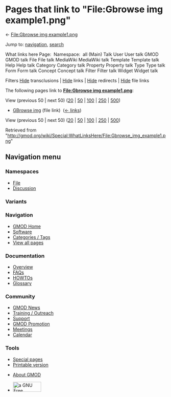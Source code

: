 <div id="mw-page-base" class="noprint">

</div>

<div id="mw-head-base" class="noprint">

</div>

<div id="content" class="mw-body" role="main">

<span id="top"></span>

<div id="mw-js-message" style="display:none;">

</div>



# <span dir="auto">Pages that link to "File:Gbrowse img example1.png"</span>

<div id="bodyContent">

<div id="contentSub">

← [File:Gbrowse img
example1.png](/wiki/File:Gbrowse_img_example1.png "File:Gbrowse img example1.png")

</div>

<div id="jump-to-nav" class="mw-jump">

Jump to: [navigation](#mw-navigation), [search](#p-search)

</div>

<div id="mw-content-text">

What links here Page:  Namespace:  all (Main) Talk User User talk GMOD
GMOD talk File File talk MediaWiki MediaWiki talk Template Template talk
Help Help talk Category Category talk Property Property talk Type Type
talk Form Form talk Concept Concept talk Filter Filter talk Widget
Widget talk

Filters
[Hide](/mediawiki/index.php?title=Special:WhatLinksHere/File:Gbrowse_img_example1.png&hidetrans=1 "Special:WhatLinksHere/File:Gbrowse img example1.png")
transclusions \|
[Hide](/mediawiki/index.php?title=Special:WhatLinksHere/File:Gbrowse_img_example1.png&hidelinks=1 "Special:WhatLinksHere/File:Gbrowse img example1.png")
links \|
[Hide](/mediawiki/index.php?title=Special:WhatLinksHere/File:Gbrowse_img_example1.png&hideredirs=1 "Special:WhatLinksHere/File:Gbrowse img example1.png")
redirects \|
[Hide](/mediawiki/index.php?title=Special:WhatLinksHere/File:Gbrowse_img_example1.png&hideimages=1 "Special:WhatLinksHere/File:Gbrowse img example1.png")
file links

The following pages link to **[File:Gbrowse img
example1.png](/wiki/File:Gbrowse_img_example1.png "File:Gbrowse img example1.png")**:

View (previous 50 \| next 50)
([20](/mediawiki/index.php?title=Special:WhatLinksHere/File:Gbrowse_img_example1.png&limit=20 "Special:WhatLinksHere/File:Gbrowse img example1.png")
\|
[50](/mediawiki/index.php?title=Special:WhatLinksHere/File:Gbrowse_img_example1.png&limit=50 "Special:WhatLinksHere/File:Gbrowse img example1.png")
\|
[100](/mediawiki/index.php?title=Special:WhatLinksHere/File:Gbrowse_img_example1.png&limit=100 "Special:WhatLinksHere/File:Gbrowse img example1.png")
\|
[250](/mediawiki/index.php?title=Special:WhatLinksHere/File:Gbrowse_img_example1.png&limit=250 "Special:WhatLinksHere/File:Gbrowse img example1.png")
\|
[500](/mediawiki/index.php?title=Special:WhatLinksHere/File:Gbrowse_img_example1.png&limit=500 "Special:WhatLinksHere/File:Gbrowse img example1.png"))

- [GBrowse img](/wiki/GBrowse_img "GBrowse img") (file link) ‎
  <span class="mw-whatlinkshere-tools">([←
  links](/mediawiki/index.php?title=Special:WhatLinksHere&target=GBrowse+img "Special:WhatLinksHere"))</span>

View (previous 50 \| next 50)
([20](/mediawiki/index.php?title=Special:WhatLinksHere/File:Gbrowse_img_example1.png&limit=20 "Special:WhatLinksHere/File:Gbrowse img example1.png")
\|
[50](/mediawiki/index.php?title=Special:WhatLinksHere/File:Gbrowse_img_example1.png&limit=50 "Special:WhatLinksHere/File:Gbrowse img example1.png")
\|
[100](/mediawiki/index.php?title=Special:WhatLinksHere/File:Gbrowse_img_example1.png&limit=100 "Special:WhatLinksHere/File:Gbrowse img example1.png")
\|
[250](/mediawiki/index.php?title=Special:WhatLinksHere/File:Gbrowse_img_example1.png&limit=250 "Special:WhatLinksHere/File:Gbrowse img example1.png")
\|
[500](/mediawiki/index.php?title=Special:WhatLinksHere/File:Gbrowse_img_example1.png&limit=500 "Special:WhatLinksHere/File:Gbrowse img example1.png"))

</div>

<div class="printfooter">

Retrieved from
"<http://gmod.org/wiki/Special:WhatLinksHere/File:Gbrowse_img_example1.png>"

</div>

<div id="catlinks" class="catlinks catlinks-allhidden">

</div>

<div class="visualClear">

</div>

</div>

</div>

<div id="mw-navigation">

## Navigation menu

<div id="mw-head">



<div id="left-navigation">

<div id="p-namespaces" class="vectorTabs" role="navigation"
aria-labelledby="p-namespaces-label">

### Namespaces

- <span id="ca-nstab-image"><a href="/wiki/File:Gbrowse_img_example1.png" accesskey="c"
  title="View the file page [c]">File</a></span>
- <span id="ca-talk"><a
  href="/mediawiki/index.php?title=File_talk:Gbrowse_img_example1.png&amp;action=edit&amp;redlink=1"
  accesskey="t"
  title="Discussion about the content page [t]">Discussion</a></span>

</div>

<div id="p-variants" class="vectorMenu emptyPortlet" role="navigation"
aria-labelledby="p-variants-label">

### 

### Variants[](#)

<div class="menu">

</div>

</div>

</div>

<div id="right-navigation">





</div>



</div>

</div>

</div>

<div id="mw-panel">

<div id="p-logo" role="banner">

<a href="/wiki/Main_Page"
style="background-image: url(http://gmod.org/images/GMOD-cogs.png);"
title="Visit the main page"></a>

</div>

<div id="p-Navigation" class="portal" role="navigation"
aria-labelledby="p-Navigation-label">

### Navigation

<div class="body">

- <span id="n-GMOD-Home">[GMOD Home](/wiki/Main_Page)</span>
- <span id="n-Software">[Software](/wiki/GMOD_Components)</span>
- <span id="n-Categories-.2F-Tags">[Categories /
  Tags](/wiki/Categories)</span>
- <span id="n-View-all-pages">[View all
  pages](/wiki/Special:AllPages)</span>

</div>

</div>

<div id="p-Documentation" class="portal" role="navigation"
aria-labelledby="p-Documentation-label">

### Documentation

<div class="body">

- <span id="n-Overview">[Overview](/wiki/Overview)</span>
- <span id="n-FAQs">[FAQs](/wiki/Category:FAQ)</span>
- <span id="n-HOWTOs">[HOWTOs](/wiki/Category:HOWTO)</span>
- <span id="n-Glossary">[Glossary](/wiki/Glossary)</span>

</div>

</div>

<div id="p-Community" class="portal" role="navigation"
aria-labelledby="p-Community-label">

### Community

<div class="body">

- <span id="n-GMOD-News">[GMOD News](/wiki/GMOD_News)</span>
- <span id="n-Training-.2F-Outreach">[Training /
  Outreach](/wiki/Training_and_Outreach)</span>
- <span id="n-Support">[Support](/wiki/Support)</span>
- <span id="n-GMOD-Promotion">[GMOD
  Promotion](/wiki/GMOD_Promotion)</span>
- <span id="n-Meetings">[Meetings](/wiki/Meetings)</span>
- <span id="n-Calendar">[Calendar](/wiki/Calendar)</span>

</div>

</div>

<div id="p-tb" class="portal" role="navigation"
aria-labelledby="p-tb-label">

### Tools

<div class="body">

- <span id="t-specialpages"><a href="/wiki/Special:SpecialPages" accesskey="q"
  title="A list of all special pages [q]">Special pages</a></span>
- <span id="t-print"><a
  href="/mediawiki/index.php?title=Special:WhatLinksHere/File:Gbrowse_img_example1.png&amp;printable=yes"
  rel="alternate" accesskey="p"
  title="Printable version of this page [p]">Printable version</a></span>

</div>

</div>

</div>

</div>

<div id="footer" role="contentinfo">

- <span id="footer-places-about">[About
  GMOD](/wiki/GMOD:About "GMOD:About")</span>

<!-- -->

- <span id="footer-copyrightico">[<img src="http://www.gnu.org/graphics/gfdl-logo-small.png" width="88"
  height="31" alt="a GNU Free Documentation License" />](http://www.gnu.org/licenses/fdl-1.3.html)</span>


<div style="clear:both">

</div>

</div>

